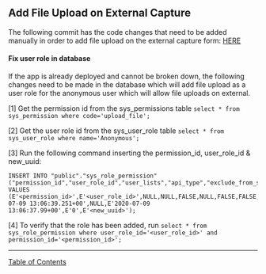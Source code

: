 ## Add File Upload on External Capture

The following commit has the code changes that need to be added manually in order to add file upload on the external capture form:
[HERE](https://github.com/i-Sight/config_ucsf_v5/commit/a771a7c617159f3b6b85be05f0b1f38109a88584?ts=2)


#### Fix user role in database
If the app is already deployed and cannot be broken down, the following changes need to be made in the database which will add file upload as a user role for the anonymous user which will allow file uploads on external.

[1] Get the permission id from the sys_permissions table `select * from sys_permission where code='upload_file';`

[2] Get the user role id from the sys_user_role table `select * from sys_user_role where name='Anonymous';`

[3] Run the following command inserting the permission_id, user_role_id & new_uuid:
```
INSERT INTO "public"."sys_role_permission"("permission_id","user_role_id","user_lists","api_type","exclude_from_suggested_links","record_source","sys_processing","exclude_from_purge","date_purged","purge_reason","pending_purge_date","computed_search","sys_submitted","sys_active","deleted_by","deleted_date","last_updated_date","last_updated_by","created_date","created_by","id")
VALUES
(E'<permission_id>',E'<user_role_id>',NULL,NULL,FALSE,NULL,FALSE,FALSE,NULL,NULL,NULL,NULL,TRUE,TRUE,NULL,NULL,E'2020-07-09 13:06:39.251+00',NULL,E'2020-07-09 13:06:37.99+00',E'0',E'<new_uuid>');
```

[4] To verify that the role has been added, run `select * from sys_role_permission where user_role_id='<user_role_id>' and permission_id='<permission_id>';`

***
[Table of Contents](../README.md)